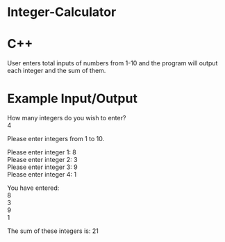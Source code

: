 # Integer-Calculator
# C++
User enters total inputs of numbers from 1-10 and the program will output each integer and the sum of them.
# Example Input/Output
How many integers do you wish to enter?                                                                  
4                                                                                                        
                                                                                                         
Please enter integers from 1 to 10.                                                                      
                                                                                                         
Please enter integer 1: 8                                                                                
Please enter integer 2: 3                                                                                
Please enter integer 3: 9                                                                                
Please enter integer 4: 1                                                                                
                                                                                                         
You have entered:                                                                                        
8                                                                                                        
3                                                                                                        
9                                                                                                        
1                                                                                                        
                                                                                                         
The sum of these integers is: 21 
